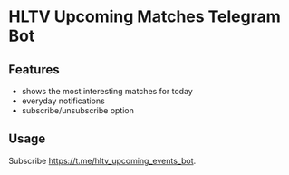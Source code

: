 # HLTV Upcoming Matches Telegram Bot 

## Features

- shows the most interesting matches for today
- everyday notifications
- subscribe/unsubscribe option

## Usage
Subscribe https://t.me/hltv_upcoming_events_bot.
